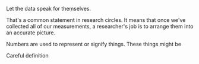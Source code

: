 Let the data speak for themselves.

That's a common statement in research circles.  It means that once we've collected all of our measurements, a researcher's job is to arrange them into an accurate picture.

Numbers are used to represent or signify things.  These things might be 

Careful definition
